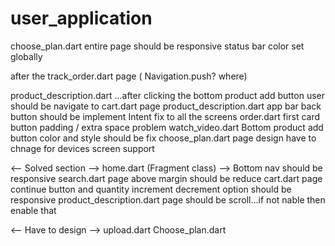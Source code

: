 # user_application


choose_plan.dart entire page should be responsive
status bar color set globally

after the track_order.dart page ( Navigation.push? where)


product_description.dart ...after clicking the bottom product add button user should be navigate to cart.dart page
product_description.dart app bar back button should be implement 
Intent fix to all the screens 
order.dart first card button padding / extra space problem
watch_video.dart Bottom product add button color and style should be fix
choose_plan.dart page design have to chnage for devices screen support 




<-- Solved section -->
home.dart (Fragment class) --> Bottom nav should be responsive 
search.dart page above margin should be reduce
cart.dart page continue button and quantity increment decrement option should be responsive
product_description.dart page should be scroll...if not nable then enable that


<-- Have to design -->
upload.dart
Choose_plan.dart


